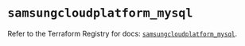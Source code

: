 # `samsungcloudplatform_mysql`

Refer to the Terraform Registry for docs: [`samsungcloudplatform_mysql`](https://registry.terraform.io/providers/samsungsdscloud/samsungcloudplatform/3.13.0/docs/resources/mysql).
